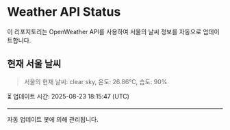 
# Weather API Status

이 리포지토리는 OpenWeather API를 사용하여 서울의 날씨 정보를 자동으로 업데이트합니다.

## 현재 서울 날씨
> 서울의 현재 날씨: clear sky, 온도: 26.86°C, 습도: 90%

⏳ 업데이트 시간: 2025-08-23 18:15:47 (UTC)

---
자동 업데이트 봇에 의해 관리됩니다.

